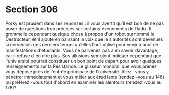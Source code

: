 # Section 306

Porky est prudent dans ses réponses : il vous avertit qu'il est bon
de ne pas poser de questions trop précises sur certains
événements de Radix. Il grommelle cependant quelque chose à
propos d'un robot surnommé le Destructeur, et il ajoute en
baissant la voix que le s autorités sont devenues si nerveuses ces
derniers temps qu'elles l'ont utilisé pour venir à bout de
manifestations d'étudiants. Vous ne parvenez pas à en savoir
davantage, car il refuse d'en dire plus. Ses allusions semblent
indiquer cependant que l'univ ersité pourrait constituer un bon
point de départ pour avoir quelques renseignements sur la
Résistance. Le glisseur monorail que vous prenez vous dépose
près de l'entrée principale de l'université. Allez -vous y pénétrer
immédiatement et vous mêler aux étud iants (rendez -vous au
146) ou préférez -vous tout d'abord en examiner les alentours
(rendez -vous au 178)?